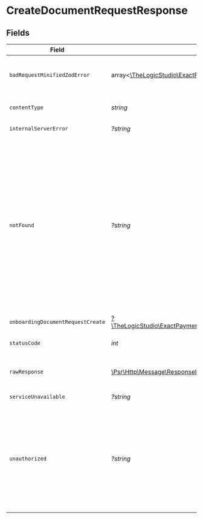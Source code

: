 # CreateDocumentRequestResponse


## Fields

| Field                                                                                                                                                                                                                                                                                                                                           | Type                                                                                                                                                                                                                                                                                                                                            | Required                                                                                                                                                                                                                                                                                                                                        | Description                                                                                                                                                                                                                                                                                                                                     |
| ----------------------------------------------------------------------------------------------------------------------------------------------------------------------------------------------------------------------------------------------------------------------------------------------------------------------------------------------- | ----------------------------------------------------------------------------------------------------------------------------------------------------------------------------------------------------------------------------------------------------------------------------------------------------------------------------------------------- | ----------------------------------------------------------------------------------------------------------------------------------------------------------------------------------------------------------------------------------------------------------------------------------------------------------------------------------------------- | ----------------------------------------------------------------------------------------------------------------------------------------------------------------------------------------------------------------------------------------------------------------------------------------------------------------------------------------------- |
| `badRequestMinifiedZodError`                                                                                                                                                                                                                                                                                                                    | array<[\TheLogicStudio\ExactPayments\Models\Shared\ZodError](../../models/shared/ZodError.md)>                                                                                                                                                                                                                                                  | :heavy_minus_sign:                                                                                                                                                                                                                                                                                                                              | **Bad Request**\<br/>\<br/>The request body contains a malformed request or is incomplete.<br/>                                                                                                                                                                                                                                                 |
| `contentType`                                                                                                                                                                                                                                                                                                                                   | *string*                                                                                                                                                                                                                                                                                                                                        | :heavy_check_mark:                                                                                                                                                                                                                                                                                                                              | HTTP response content type for this operation                                                                                                                                                                                                                                                                                                   |
| `internalServerError`                                                                                                                                                                                                                                                                                                                           | *?string*                                                                                                                                                                                                                                                                                                                                       | :heavy_minus_sign:                                                                                                                                                                                                                                                                                                                              | **Internal Server Error**<br/>                                                                                                                                                                                                                                                                                                                  |
| `notFound`                                                                                                                                                                                                                                                                                                                                      | *?string*                                                                                                                                                                                                                                                                                                                                       | :heavy_minus_sign:                                                                                                                                                                                                                                                                                                                              | **Not Found**\<br/>\<br/>When you'll get `404 Not Found` response:<br/>- The Organization doesn't exist.<br/>- None of the Onboarding Applications matches the provided deletion status.<br/>- The Onboarding Application doesn't exist.<br/>- The Application belonging to the User or Application Token doesn't exist.<br/>- The User of the email sender doesn't exist.<br/> |
| `onboardingDocumentRequestCreate`                                                                                                                                                                                                                                                                                                               | [?\TheLogicStudio\ExactPayments\Models\Shared\OnboardingDocumentRequestCreate](../../models/shared/OnboardingDocumentRequestCreate.md)                                                                                                                                                                                                          | :heavy_minus_sign:                                                                                                                                                                                                                                                                                                                              | **Created**                                                                                                                                                                                                                                                                                                                                     |
| `statusCode`                                                                                                                                                                                                                                                                                                                                    | *int*                                                                                                                                                                                                                                                                                                                                           | :heavy_check_mark:                                                                                                                                                                                                                                                                                                                              | HTTP response status code for this operation                                                                                                                                                                                                                                                                                                    |
| `rawResponse`                                                                                                                                                                                                                                                                                                                                   | [\Psr\Http\Message\ResponseInterface](https://www.php-fig.org/psr/psr-7/#33-psrhttpmessageresponseinterface)                                                                                                                                                                                                                                    | :heavy_minus_sign:                                                                                                                                                                                                                                                                                                                              | Raw HTTP response; suitable for custom response parsing                                                                                                                                                                                                                                                                                         |
| `serviceUnavailable`                                                                                                                                                                                                                                                                                                                            | *?string*                                                                                                                                                                                                                                                                                                                                       | :heavy_minus_sign:                                                                                                                                                                                                                                                                                                                              | **Service Unavailable**<br/>                                                                                                                                                                                                                                                                                                                    |
| `unauthorized`                                                                                                                                                                                                                                                                                                                                  | *?string*                                                                                                                                                                                                                                                                                                                                       | :heavy_minus_sign:                                                                                                                                                                                                                                                                                                                              | **Unauthorized**\<br/>\<br/>When you'll get `401 Unauthorized` response:<br/>- The User or Application Token is invalid.<br/>- The User or Application Token doesn't have permission to create Document Requests.<br/>                                                                                                                          |